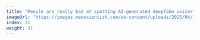 ```yaml
---
title: "People are really bad at spotting AI-generated deepfake voices"
imageUrl: "https://images.newscientist.com/wp-content/uploads/2025/04/15110600/SEI_247528962.jpg?width=788"
index: 31
weight: 31
---
```

